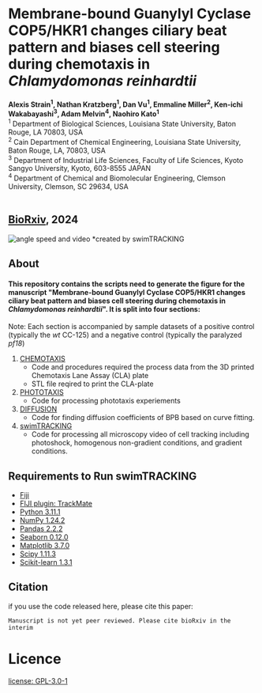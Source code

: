 
# Membrane-bound Guanylyl Cyclase COP5/HKR1 changes ciliary beat pattern and biases cell steering during chemotaxis in _Chlamydomonas reinhardtii_
**Alexis Strain<sup>1</sup>, Nathan Kratzberg<sup>1</sup>, Dan Vu<sup>1</sup>, Emmaline Miller<sup>2</sup>, Ken-ichi Wakabayashi<sup>3</sup>, Adam Melvin<sup>4</sup>, Naohiro Kato<sup>1<sup>**\
<sup>1</sup> Department of Biological Sciences, Louisiana State University, Baton Rouge, LA 70803, USA\
<sup>2</sup> Cain Department of Chemical Engineering, Louisiana State University, Baton Rouge, LA, 70803, USA\
<sup>3</sup> Department of Industrial Life Sciences, Faculty of Life Sciences, Kyoto Sangyo University, Kyoto, 603-8555 JAPAN\
<sup>4</sup> Department of Chemical and Biomolecular Engineering, Clemson University, Clemson, SC 29634, USA\
 

[BioRxiv](https://www.biorxiv.org/content/10.1101/2024.10.14.618206v1.article-metrics), 2024
<br>
---
![angle speed and video](https://github.com/AlexisStrain/chlamy2024/blob/master/Figures/angle%20speed%20and%20video.gif)
   *created by swimTRACKING
## About
#### This repository contains the scripts need to generate the figure for the manuscript "Membrane-bound Guanylyl Cyclase COP5/HKR1 changes ciliary beat pattern and biases cell steering during chemotaxis in _Chlamydomonas reinhardtii_". It is split into four sections:

Note: Each section is accompanied by sample datasets of a positive control (typically the *wt* CC-125) and a negative control (typically the paralyzed _pf18_)
1. [CHEMOTAXIS](/CHEMOTAXIS)
   - Code and procedures required the process data from the 3D printed Chemotaxis Lane Assay (CLA) plate
   - STL file reqired to print the CLA-plate
2. [PHOTOTAXIS](/PHOTOTAXIS)
   - Code for processing phototaxis experiements
3. [DIFFUSION](/DIFFUSION)
   - Code for finding diffusion coefficients of BPB based on curve fitting.
3. [swimTRACKING](/swimTRACKING)
   - Code for processing all microscopy video of cell tracking including photoshock, homogenous non-gradient conditions, and gradient conditions.

## Requirements to Run swimTRACKING
 - [Fiji](https://imagej.net/software/fiji/downloads)
 - [FIJI plugin: TrackMate](https://imagej.net/plugins/trackmate/TrackMate)
 - [Python 3.11.1](https://www.python.org/downloads/release/python-360/)
 - [NumPy 1.24.2](https://numpy.org/)
 - [Pandas 2.2.2](https://pandas.pydata.org/)
 - [Seaborn 0.12.0](https://seaborn.pydata.org/installing.html)
 - [Matplotlib 3.7.0](https://matplotlib.org/stable/users/installing/index.html)
 - [Scipy 1.11.3](https://www.scipy.org/)
 - [Scikit-learn 1.3.1](https://scikit-learn.org/stable/)

## Citation
if you use the code released here, please cite this paper: 
```
Manuscript is not yet peer reviewed. Please cite bioRxiv in the interim
```

# Licence
[license: GPL-3.0-1](https://github.com/AlexisStrain/chlamy2024/tree/main?tab=GPL-3.0-1-ov-file)
